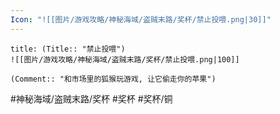 ```yaml
---
Icon: "![[图片/游戏攻略/神秘海域/盗贼末路/奖杯/禁止投喂.png|30]]"
---
```

```ad-common-bronze-trophy
title: (Title:: "禁止投喂")
![[图片/游戏攻略/神秘海域/盗贼末路/奖杯/禁止投喂.png|100]]

(Comment:: "和市场里的狐猴玩游戏, 让它偷走你的苹果")
```

#神秘海域/盗贼末路/奖杯 #奖杯 #奖杯/铜
